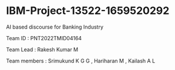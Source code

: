 # IBM-Project-13522-1659520292
AI based discourse for Banking Industry

Team ID : PNT2022TMID04164

Team Lead : Rakesh Kumar M

Team members : Srimukund K G G , Hariharan M , Kailash A L

